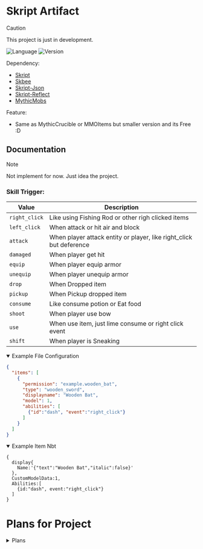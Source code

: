 # Skript Artifact
> [!CAUTION]
> This project is just in development.

<p>
  <img alt="Language" src="https://img.shields.io/badge/Language-Skript-orange?style=flat">
  <img alt="Version" src="https://img.shields.io/badge/Version-0.1--dev-light?style=flat">
</p>

Dependency:
- [Skript](https://github.com/SkriptLang/Skript)
- [Skbee](https://github.com/ShaneBeee/SkBee)
- [Skript-Json](https://github.com/btk5h/skript-json)
- [Skript-Reflect](https://github.com/SkriptLang/skript-reflect)
- [MythicMobs](https://mythiccraft.io/index.php)

Feature:
- Same as MythicCrucible or MMOItems but smaller version and its Free :D

## Documentation

> [!NOTE]
> Not implement for now. Just idea the project.

### Skill Trigger:

|Value|Description|
|---|---|
|`right_click`|Like using Fishing Rod or other righ clicked items|
|`left_click`|When attack or hit air and block|
|`attack`|When player attack entity or player, like right_click but deference|
|`damaged`|When player get hit|
|`equip`|When player equip armor|
|`unequip`|When player unequip armor|
|`drop`|When Dropped item|
|`pickup`|When Pickup dropped item|
|`consume`|Like consume potion or Eat food|
|`shoot`|When player use bow|
|`use`|When use item, just lime consume or right click event|
|`shift`|When player is Sneaking|

<details open>
  <summary>Example File Configuration</summary>

```json
{
  "items": [
    {
      "permission": "example.wooden_bat",
      "type": "wooden_sword",
      "displayname": "Wooden Bat",
      "model": 1,
      "abilities": [
        {"id":"dash", "event":"right_click"}
      ]
    }
  ]
}
```

</details>

<details open>
<summary>Example Item Nbt</summary>

```
{
  display{
    Name:'{"text":"Wooden Bat","italic":false}'
  },
  CustomModelData:1,
  Abilities:[
    {id:"dash", event:"right_click"}
  ]
}
```

</details>


# Plans for Project
<details close>
  <summary>Plans</summary>

- [ ] Oraxen support
- [ ] Itemsadder support
- [ ] Item abilities activator
- [ ] Armor abilities activator
- [ ] File configuration items
- [ ] Change file configuration to YML without addon plugin
- [ ] Modifying damage or attributes skill on configuration item
- [ ] Make own Json system array list(For reduce dependency of plugins)
- [ ] Make own NBT system system using NMS(For reduce dependency of plugins)

</details>